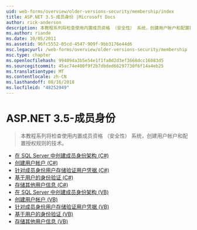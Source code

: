 ```yaml
---
uid: web-forms/overview/older-versions-security/membership/index
title: ASP.NET 3.5-成员身份 |Microsoft Docs
author: rick-anderson
description: 本教程系列将检查使用内置成员资格 （安全性） 系统，创建用户帐户和配置授权规则的技术。
ms.author: riande
ms.date: 10/05/2011
ms.assetid: 96fc5552-05cd-4547-909f-9bb3176e44d6
msc.legacyurl: /web-forms/overview/older-versions-security/membership
msc.type: chapter
ms.openlocfilehash: 99409da3b5e54e1f1fa0d2d3ef3668dcc16083d5
ms.sourcegitcommit: 45ac74e400f9f2b7dbded66297730f6f14a4eb25
ms.translationtype: MT
ms.contentlocale: zh-CN
ms.lasthandoff: 08/16/2018
ms.locfileid: "48252949"
---
```

<a name="aspnet-35---membership"></a>ASP.NET 3.5-成员身份
====================
> 本教程系列将检查使用内置成员资格 （安全性） 系统，创建用户帐户和配置授权规则的技术。


- [在 SQL Server 中创建成员身份架构 (C#)](creating-the-membership-schema-in-sql-server-cs.md)
- [创建用户帐户 (C#)](creating-user-accounts-cs.md)
- [针对成员身份用户存储验证用户凭据 (C#)](validating-user-credentials-against-the-membership-user-store-cs.md)
- [基于用户的身份验证 (C#)](user-based-authorization-cs.md)
- [存储其他用户信息 (C#)](storing-additional-user-information-cs.md)
- [在 SQL Server 中创建成员身份架构 (VB)](creating-the-membership-schema-in-sql-server-vb.md)
- [创建用户帐户 (VB)](creating-user-accounts-vb.md)
- [针对成员身份用户存储验证用户凭据 (VB)](validating-user-credentials-against-the-membership-user-store-vb.md)
- [基于用户的身份验证 (VB)](user-based-authorization-vb.md)
- [存储其他用户信息 (VB)](storing-additional-user-information-vb.md)
